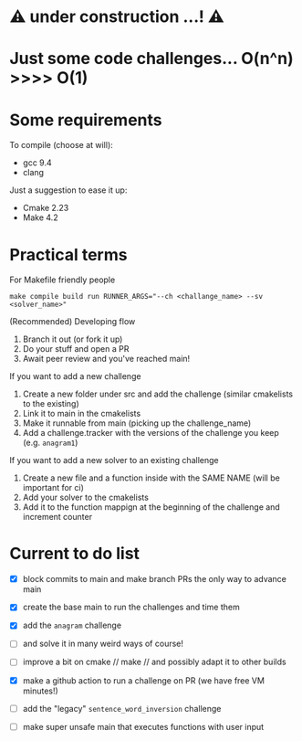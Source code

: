 # :warning: under construction ...! :warning:

# Just some code challenges... O(n^n) >>>> O(1)

# Some requirements
To compile (choose at will):
- gcc 9.4
- clang

Just a suggestion to ease it up:
- Cmake 2.23
- Make 4.2

# Practical terms

For Makefile friendly people
```shell
make compile build run RUNNER_ARGS="--ch <challange_name> --sv <solver_name>"
```

(Recommended) Developing flow
1. Branch it out (or fork it up)
2. Do your stuff and open a PR
3. Await peer review and you've reached main!

If you want to add a new challenge
1. Create a new folder under src and add the challenge (similar cmakelists to the existing)
2. Link it to main in the cmakelists
3. Make it runnable from main (picking up the challenge_name)
4. Add a challenge.tracker with the versions of the challenge you keep (e.g. `anagram1`)

If you want to add a new solver to an existing challenge
1. Create a new file and a function inside with the SAME NAME (will be important for ci)
2. Add your solver to the cmakelists
3. Add it to the function mappign at the beginning of the challenge and increment counter

# Current to do list
- [x] block commits to main and make branch PRs the only way to advance main
- [x] create the base main to run the challenges and time them
- [x] add the `anagram` challenge
- [ ] and solve it in many weird ways of course!
- [ ] improve a bit on cmake // make // and possibly adapt it to other builds
- [x] make a github action to run a challenge on PR (we have free VM minutes!)
- [ ] add the "legacy" `sentence_word_inversion` challenge
- [ ] make super unsafe main that executes functions with user input
 